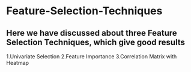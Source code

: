 # Feature-Selection-Techniques

**Here we have discussed about three Feature Selection Techniques, which give good results**
---
   1.Univariate Selection
   2.Feature Importance
   3.Correlation Matrix with Heatmap
